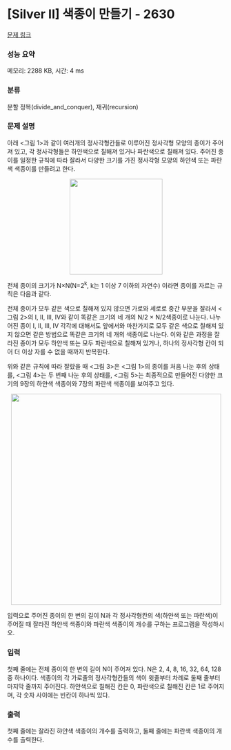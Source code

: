 # [Silver II] 색종이 만들기 - 2630 

[문제 링크](https://www.acmicpc.net/problem/2630) 

### 성능 요약

메모리: 2288 KB, 시간: 4 ms

### 분류

분할 정복(divide_and_conquer), 재귀(recursion)

### 문제 설명

<p>아래 <그림 1>과 같이 여러개의 정사각형칸들로 이루어진 정사각형 모양의 종이가 주어져 있고, 각 정사각형들은 하얀색으로 칠해져 있거나 파란색으로 칠해져 있다. 주어진 종이를 일정한 규칙에 따라 잘라서 다양한 크기를 가진 정사각형 모양의 하얀색 또는 파란색 색종이를 만들려고 한다.</p>

<p style="text-align: center;"><img alt="" src="https://www.acmicpc.net/upload/images/bwxBxc7ghGOedQfiT3p94KYj1y9aLR.png" style="height:221px; width:215px"></p>

<p>전체 종이의 크기가 N×N(N=2<sup>k</sup>, k는 1 이상 7 이하의 자연수) 이라면 종이를 자르는 규칙은 다음과 같다.</p>

<p>전체 종이가 모두 같은 색으로 칠해져 있지 않으면 가로와 세로로 중간 부분을 잘라서 <그림 2>의 I, II, III, IV와 같이 똑같은 크기의 네 개의 N/2 × N/2색종이로 나눈다. 나누어진 종이 I, II, III, IV 각각에 대해서도 앞에서와 마찬가지로 모두 같은 색으로 칠해져 있지 않으면 같은 방법으로 똑같은 크기의 네 개의 색종이로 나눈다. 이와 같은 과정을 잘라진 종이가 모두 하얀색 또는 모두 파란색으로 칠해져 있거나, 하나의 정사각형 칸이 되어 더 이상 자를 수 없을 때까지 반복한다.</p>

<p>위와 같은 규칙에 따라 잘랐을 때 <그림 3>은 <그림 1>의 종이를 처음 나눈 후의 상태를, <그림 4>는 두 번째 나눈 후의 상태를, <그림 5>는 최종적으로 만들어진 다양한 크기의 9장의 하얀색 색종이와 7장의 파란색 색종이를 보여주고 있다.</p>

<p style="text-align: center;"><img alt="" src="https://www.acmicpc.net/upload/images/VHJpKWQDv.png" style="height:488px; width:487px"></p>

<p>입력으로 주어진 종이의 한 변의 길이 N과 각 정사각형칸의 색(하얀색 또는 파란색)이 주어질 때 잘라진 하얀색 색종이와 파란색 색종이의 개수를 구하는 프로그램을 작성하시오.</p>

### 입력 

 <p>첫째 줄에는 전체 종이의 한 변의 길이 N이 주어져 있다. N은 2, 4, 8, 16, 32, 64, 128 중 하나이다. 색종이의 각 가로줄의 정사각형칸들의 색이 윗줄부터 차례로 둘째 줄부터 마지막 줄까지 주어진다. 하얀색으로 칠해진 칸은 0, 파란색으로 칠해진 칸은 1로 주어지며, 각 숫자 사이에는 빈칸이 하나씩 있다.</p>

### 출력 

 <p>첫째 줄에는 잘라진 햐얀색 색종이의 개수를 출력하고, 둘째 줄에는 파란색 색종이의 개수를 출력한다.</p>

